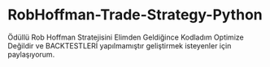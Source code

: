 # RobHoffman-Trade-Strategy-Python

Ödüllü Rob Hoffman Stratejisini Elimden Geldiğince Kodladım Optimize Değildir ve BACKTESTLERİ yapılmamıştır geliştirmek isteyenler için paylaşıyorum.
